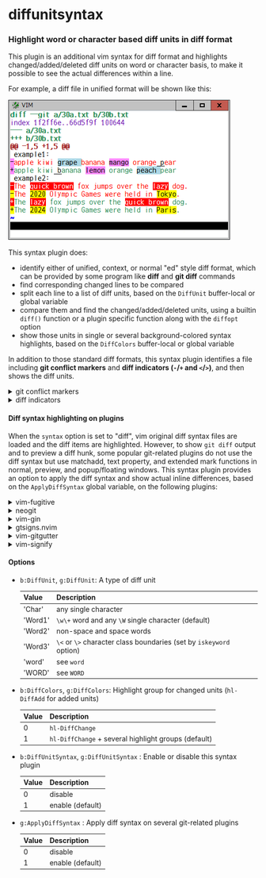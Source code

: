 # diffunitsyntax

### Highlight word or character based diff units in diff format

This plugin is an additional vim syntax for diff format and highlights
changed/added/deleted diff units on word or character basis, to make it
possible to see the actual differences within a line.

For example, a diff file in unified format will be shown like this:

![unified](images/unified.png)

This syntax plugin does:
* identify either of unified, context, or normal "ed" style diff format, which
  can be provided by some program like **diff** and **git diff** commands
* find corresponding changed lines to be compared
* split each line to a list of diff units, based on the `DiffUnit`
  buffer-local or global variable
* compare them and find the changed/added/deleted units, using a builtin
  `diff()` function or a plugin specific function along with the `diffopt`
  option
* show those units in single or several background-colored syntax highlights,
  based on the `DiffColors` buffer-local or global variable

In addition to those standard diff formats, this syntax plugin identifies a
file including **git conflict markers** and **diff indicators (`-`/`+` and
`<`/`>`)**, and then shows the diff units.
 
<details>
<summary>git conflict markers</summary>

![gitconflict](gimages/itconflict.png)
</details>
<details>
<summary>diff indicators</summary>

![diffindicator](dimages/iffindicator.png)
</details>

#### Diff syntax highlighting on plugins

When the `syntax` option is set to "diff", vim original diff syntax files are
loaded and the diff items are highlighted. However, to show `git diff` output
and to preview a diff hunk, some popular git-related plugins do not use the
diff syntax but use matchadd, text property, and extended mark functions in
normal, preview, and popup/floating windows. This syntax plugin provides an
option to apply the diff syntax and show actual inline differences, based on
the `ApplyDiffSyntax` global variable, on the following plugins:

<details>
<summary>vim-fugitive</summary>

[vim-fugitive](https://github.com/tpope/vim-fugitive)<br>
![fugitive](fimages/ugitive.png)
</details>

<details>
<summary>neogit</summary>

[neogit](https://github.com/NeogitOrg/neogit)<br>
![neogit](nimages/eogit.png)
</details>

<details>
<summary>vim-gin</summary>

[vim-gin](https://github.com/lambdalisue/vim-gin)<br>
![gin](gimages/in.png)
</details>

<details>
<summary>gtsigns.nvim</summary>

[gitsigns.nvim](https://github.com/lewis6991/gitsigns.nvim)<br>
![gitsigns](gimages/itsigns.png)
</details>

<details>
<summary>vim-gitgutter</summary>

[vim-gitgutter](https://github.com/airblade/vim-gitgutter)<br>
![gitgutter](gimages/itgutter.png)
</details>

<details>
<summary>vim-signify</summary>

[vim-signify](https://github.com/mhinz/vim-signify)<br>
![signify](simages/ignify.png)
</details>

#### Options

* `b:DiffUnit`, `g:DiffUnit`: A type of diff unit

  | Value | Description |
  | --- | --- |
  | 'Char' | any single character |
  | 'Word1' | `\w\+` word and any `\W` single character (default) |
  | 'Word2' | non-space and space words |
  | 'Word3' | `\<` or `\>` character class boundaries (set by `iskeyword` option) |
  | 'word' | see `word` |
  | 'WORD' | see `WORD` |

* `b:DiffColors`, `g:DiffColors`: Highlight group for changed units (`hl-DiffAdd` for added units)

  | Value | Description |
  | --- | --- |
  | 0 | `hl-DiffChange` |
  | 1 | `hl-DiffChange` + several highlight groups (default) |

* `b:DiffUnitSyntax`, `g:DiffUnitSyntax` : Enable or disable this syntax plugin

  | Value | Description |
  | --- | --- |
  | 0 | disable |
  | 1 | enable (default) |

* `g:ApplyDiffSyntax` : Apply diff syntax on several git-related plugins

  | Value | Description |
  | --- | --- |
  | 0 | disable |
  | 1 | enable (default) |
